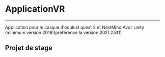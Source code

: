 # ApplicationVR
-----------------
Application pour le casque d'oculust quest 2 et NextMind
Avoir unity (minimum version 2019)(préférence la version 2021.2.8f1)

Projet de stage
--------------------
